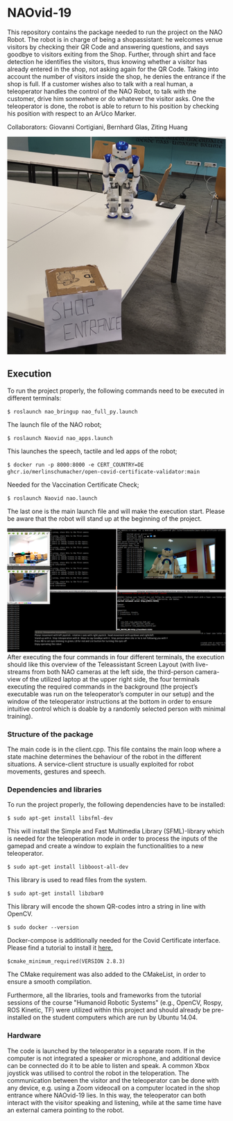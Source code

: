 # NAOvid-19
This repository contains the package needed to run the project on the NAO Robot. The robot is in charge of being a shopassistant: he welcomes venue visitors by checking their QR Code and answering questions, and says goodbye to visitors exiting from the Shop. Further, through shirt and face detection he identifies the visitors, thus knowing whether a visitor has already entered in the shop, not asking again for the QR Code. Taking into account the number of visitors inside the shop, he denies the entrance if the shop is full. If a customer wishes also to talk with a real human, a teleoperator handles the control of the NAO Robot, to talk with the customer, drive him somewhere or do whatever the visitor asks. One the teleoperator is done, the robot is able to return to his position by checking his position with respect to an ArUco Marker.

Collaborators: Giovanni Cortigiani, Bernhard Glas, Ziting Huang

![Shop Entrance](/Figures/NAO_ShopEntrance_cut.jpg)


## Execution

To run the project properly, the following commands need to be executed in different terminals:

```
$ roslaunch nao_bringup nao_full_py.launch
```

The launch file of the NAO robot;

```
$ roslaunch Naovid nao_apps.launch
```

This launches the speech, tactile and led apps of the robot;

```
$ docker run -p 8000:8000 -e CERT_COUNTRY=DE ghcr.io/merlinschumacher/open-covid-certificate-validator:main
```

Needed for the Vaccination Certificate Check;

```
$ roslaunch Naovid nao.launch
```

The last one is the main launch file and will make the execution start.
Please be aware that the robot will stand up at the beginning of the project.

![Teleassistant Screen Layout](/Figures/NAO_Teleassisant_Screen_Overview.png)
After executing the four commands in four different terminals, the execution should like this overview of the Teleassistant Screen Layout (with live-streams from both NAO cameras at the left side, the third-person camera-view of the utilized laptop at the upper right side, the four terminals executing the required commands in the background (the project’s executable was run on the teleoperator’s computer in our setup) and the window of the teleoperator instructions at the bottom in order to ensure intuitive control which is doable by a randomly selected person with minimal training).

### Structure of the package

The main code is in the client.cpp. This file contains the main loop where a state machine determines the behaviour of the robot in the different situations. A service-client structure is usually exploited for robot movements, gestures and speech.

### Dependencies and libraries

To run the project properly, the following dependencies have to be installed:

```
$ sudo apt-get install libsfml-dev
```

This will install the Simple and Fast Multimedia Library (SFML)-library which is needed for the teleoperation mode in order to process the inputs of the gamepad and create a window to explain the functionalities to a new teleoperator.

```
$ sudo apt-get install libboost-all-dev
```

This library is used to read files from the system.

```
$ sudo apt-get install libzbar0
```

This library will encode the shown QR-codes intro a string in line with OpenCV.

```
$ sudo docker --version
```

Docker-compose is additionally needed for the Covid Certificate interface. Please find a tutorial to install it [here.](https://docs.docker.com/compose/install/)

```
$cmake_minimum_required(VERSION 2.8.3)  
```

The CMake requirement was also added to the CMakeList, in order to ensure a smooth compilation.

Furthermore, all the libraries, tools and frameworks from the tutorial sessions of the course "Humanoid Robotic Systems" (e.g., OpenCV, Rospy, ROS Kinetic, TF) were utilized within this project and should already be pre-installed on the student computers which are run by Ubuntu 14.04.

### Hardware

The code is launched by the teleoperator in a separate room. If in the computer is not integrated a speaker or microphone, and additional device can be connected do it to be able to listen and speak. A common Xbox joystick was utilised to control the robot in the teloperation. The communication between the visitor and the teleoperator can be done with any device, e.g. using a Zoom videocall on a computer located in the shop entrance where NAOvid-19 lies. In this way, the teleoperator can both interact with the visitor speaking and listening, while at the same time have an external camera pointing to the robot.

